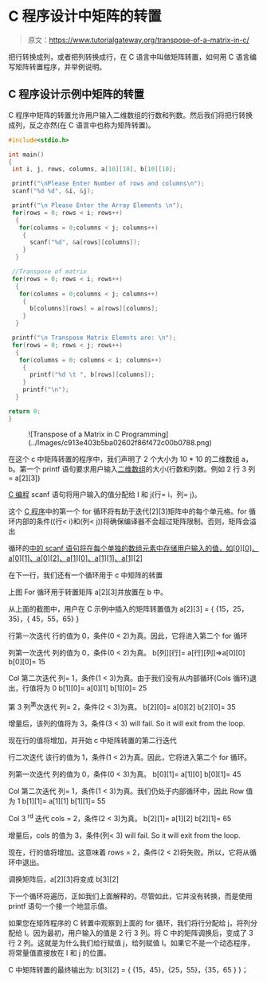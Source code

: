 # C 程序设计中矩阵的转置

> 原文：<https://www.tutorialgateway.org/transpose-of-a-matrix-in-c/>

把行转换成列，或者把列转换成行，在 C 语言中叫做矩阵转置，如何用 C 语言编写矩阵转置程序，并举例说明。

## C 程序设计示例中矩阵的转置

C 程序中矩阵的转置允许用户输入二维数组的行数和列数。然后我们将把行转换成列，反之亦然(在 C 语言中也称为矩阵转置)。

```c
#include<stdio.h>

int main()
{
 int i, j, rows, columns, a[10][10], b[10][10];

 printf("\nPlease Enter Number of rows and columns\n");
 scanf("%d %d", &i, &j);

 printf("\n Please Enter the Array Elements \n");
 for(rows = 0; rows < i; rows++)
  {
   for(columns = 0;columns < j; columns++)
    {
      scanf("%d", &a[rows][columns]);
    }
  }

 //Transpose of matrix 
 for(rows = 0; rows < i; rows++)
  {
   for(columns = 0;columns < j; columns++)
    {
      b[columns][rows] = a[rows][columns];
    }
  }

 printf("\n Transpose Matrix Elemnts are: \n");
 for(rows = 0; rows < j; rows++)
  {
   for(columns = 0; columns < i; columns++)
    {
      printf("%d \t ", b[rows][columns]);
    }
    printf("\n");
  }

return 0;
} 

```

<figure class="wp-block-image">![Transpose of a Matrix in C Programming](../Images/c913e403b5ba02602f86f472c00b0788.png)</figure>

在这个 c 中矩阵转置的程序中，我们声明了 2 个大小为 10 * 10 的二维数组 a，b。第一个 printf 语句要求用户输入[二维数组](https://www.tutorialgateway.org/two-dimensional-array-in-c/)的大小(行数和列数。例如 2 行 3 列= a[2][3])

[C 编程](https://www.tutorialgateway.org/c-programming/) scanf 语句将用户输入的值分配给 I 和 j(行= i，列= j)。

这个 [C 程序](https://www.tutorialgateway.org/c-programming-examples/)中的第一个 for 循环将有助于迭代[2][3]矩阵中的每个单元格。for 循环内部的条件((行< i)和(列< j))将确保编译器不会超过矩阵限制。否则，矩阵会溢出

循环的[中的 scanf 语句将在每个单独的数组元素中存储用户输入的值，如[0][0]、a[0][1]、a[0][2]、a[1][0]、a[1][1]、a[1][2]](https://www.tutorialgateway.org/for-loop-in-c-programming/)

在下一行，我们还有一个循环用于 c 中矩阵的转置

上图 For 循环用于转置矩阵 a[2][3]并放置在 b 中。

从上面的截图中，用户在 C 示例中插入的矩阵转置值为
a[2][3] = { {15，25，35}，{ 45，55，65} }

行第一次迭代
行的值为 0，条件(0 < 2)为真。因此，它将进入第二个 for 循环

列第一次迭代
列的值为 0，条件(0 < 2)为真。
b[列][行]= a[行][列]=>a[0][0]
b[0][0]= 15

Col 第二次迭代
列= 1，条件(1 < 3)为真。由于我们没有从内部循环(Cols 循环)退出，行值将为 0
b[1][0]= a[0][1]
b[1][0]= 25

第 3 列<sup>第</sup>次迭代
列= 2，条件(2 < 3)为真。
b[2][0]= a[0][2]
b[2][0]= 35

增量后，该列的值将为 3，条件(3 < 3) will fail. So it will exit from the loop.

现在行的值将增加，并开始 c 中矩阵转置的第二行迭代

行二次迭代
该行的值为 1，条件(1 < 2)为真。因此，它将进入第二个 for 循环。

列第一次迭代
列的值为 0，条件(0 < 3)为真。
b[0][1]= a[1][0]
b[0][1]= 45

Col 第二次迭代
列= 1，条件(1 < 3)为真。我们仍处于内部循环中，因此 Row 值为 1
b[1][1]= a[1][1]
b[1][1]= 55

Col 3 <sup>rd</sup> 迭代
cols = 2，条件(2 < 3)为真。
b[2][1]= a[1][2]
b[2][1]= 65

增量后，cols 的值为 3，条件(列< 3) will fail. So it will exit from the loop.

现在，行的值将增加。这意味着 rows = 2，条件(2 < 2)将失败。所以，它将从循环中退出。

调换矩阵后，a[2][3]将变成 b[3][2]

下一个循环将遍历，正如我们上面解释的。尽管如此，它并没有转换，而是使用 printf 语句一个接一个地显示值。

如果您在矩阵程序的 C 转置中观察到上面的 for 循环，我们将行分配给 j，将列分配给 I。因为最初，用户输入的值是 2 行 3 列。将 C 中的矩阵调换后，变成了 3 行 2 列。这就是为什么我们给行赋值 j，给列赋值 I。如果它不是一个动态程序，将常量值直接放在 I 和 j 的位置。

C 中矩阵转置的最终输出为:
b[3][2] = { {15，45}，{25，55}，{35，65 } }；